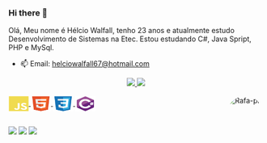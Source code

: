 ### Hi there 👋

<!--
**Helcio-Walfall/Helcio-Walfall** is a ✨ _special_ ✨ repository because its `README.md` (this file) appears on your GitHub profile.

Here are some ideas to get you started:

- 🔭 I’m currently working on ...
- 🌱 I’m currently learning ...
- 👯 I’m looking to collaborate on ...
- 🤔 I’m looking for help with ...
- 💬 Ask me about ...
- 📫 How to reach me: ...
- 😄 Pronouns: ...
- ⚡ Fun fact: ...
-->
Olá, Meu nome é Hélcio Walfall, tenho 23 anos e atualmente estudo Desenvolvimento de Sistemas na Etec. Estou estudando C#, Java Spript, PHP e MySql.

- 📫 Email: helciowalfall67@hotmail.com

<div align="center">
  <a href="https://github.com/Helcio-Walfall">
  <img height="180em" src="https://github-readme-stats.vercel.app/api?username=Helcio-Walfall&show_icons=true&theme=dark&include_all_commits=true&count_private=true"/>
  <img height="180em" src="https://github-readme-stats.vercel.app/api/top-langs/?username=Helcio-Walfall&layout=compact&langs_count=7&theme=dark"/>
</div>
  
  <div style="display: inline_block"><br>
  <img align="center" alt="Rafa-Js" height="30" width="40" src="https://raw.githubusercontent.com/devicons/devicon/master/icons/javascript/javascript-plain.svg">
  <img align="center" alt="Rafa-HTML" height="30" width="40" src="https://raw.githubusercontent.com/devicons/devicon/master/icons/html5/html5-original.svg">
  <img align="center" alt="Rafa-CSS" height="30" width="40" src="https://raw.githubusercontent.com/devicons/devicon/master/icons/css3/css3-original.svg">
  <img align="center" alt="Rafa-Csharp" height="30" width="40" src="https://raw.githubusercontent.com/devicons/devicon/master/icons/csharp/csharp-original.svg">
  <img align="right" alt="Rafa-pic" height="150" style="border-radius:50px;" src="https://images-ext-2.discordapp.net/external/BOUpObMll8rDwVveLxVI1BVeoAxq9xKhd5Gu-L5mnHc/%3Fresize%3D500%252C281/https/i1.wp.com/cinde.es/blog/wp-content/uploads/2017/10/giphy.gif">
</div>
  
  ##
  
  <div> 
  <a href="https://www.instagram.com/helciowalfall/" target="_blank"><img src="https://img.shields.io/badge/-Instagram-%23E4405F?style=for-the-badge&logo=instagram&logoColor=white" target="_blank"></a>
 	<a href = "helciowalfall67@hotmail.com"><img src="https://img.shields.io/badge/-Gmail-%23333?style=for-the-badge&logo=gmail&logoColor=white" target="_blank"></a>
  <a href="https://www.linkedin.com/in/helcio-walfall-a4a9551a2/" target="_blank"><img src="https://img.shields.io/badge/-LinkedIn-%230077B5?style=for-the-badge&logo=linkedin&logoColor=white" target="_blank"></a> 
 </div>
